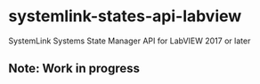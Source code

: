 # systemlink-states-api-labview
SystemLink Systems State Manager API for LabVIEW 2017 or later

## Note: Work in progress
